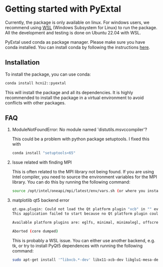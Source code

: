 # Getting started with PyExtal

Currently, the package is only available on linux. For windows users, we recommend using [WSL](https://learn.microsoft.com/en-us/windows/wsl/install) (Windows Subsystem for Linux) to run the package. All the development and testing is done on Ubuntu 22.04 with WSL.  

PyExtal used conda as package manager. Please make sure you have conda installed. You can install conda by following the instructions [here](https://docs.conda.io/projects/miniconda/en/latest/miniconda-install.html).

## Installation

To install the package, you can use conda:
```bash
conda install hcni2::pyextal
```
This will install the package and all its dependencies. It is highly recommended to install the package in a virtual environment to avoid conflicts with other packages.


## FAQ  

1. ModuleNotFoundError: No module named 'distutils.msvccompiler'?  

    This could be a problem with python package setuptools. I fixed this with
    ```bash
    conda install "setuptools<65"
    ```
2. Issue related with finding MPI

    This is often related to the MPI library not being found. If you are using Intel compiler, you need to source the environment variables for the MPI library. You can do this by running the following command:
    ```bash
    source /opt/intel/oneapi/mpi/latest/env/vars.sh (or where you install your mpi library)
    ```  
3. matplotlib qt5 backend error
    
    ```bash
    qt.qpa.plugin: Could not load the Qt platform plugin "xcb" in "" even though it was found.
    This application failed to start because no Qt platform plugin could be initialized. Reinstalling the application may fix this problem.

    Available platform plugins are: eglfs, minimal, minimalegl, offscreen, vnc, webgl, xcb.

    Aborted (core dumped)
    ```

    This is probably a WSL issue. You can either use another backend, e.g. tk, or try to install PyQt5 dependences with running the following command:    
    
    ```bash
    sudo apt-get install '^libxcb.*-dev' libx11-xcb-dev libglu1-mesa-dev libxrender-dev libxi-dev libxkbcommon-dev libxkbcommon-x11-dev
    ```